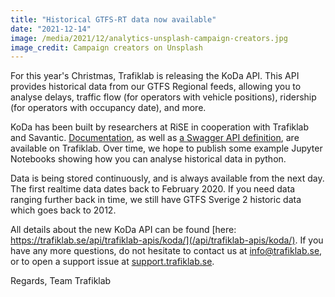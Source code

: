 ```yaml
---
title: "Historical GTFS-RT data now available"
date: "2021-12-14"
image: /media/2021/12/analytics-unsplash-campaign-creators.jpg 
image_credit: Campaign creators on Unsplash
---
```


For this year's Christmas, Trafiklab is releasing the KoDa API. This API provides historical data from our GTFS Regional
feeds, allowing you to analyse delays, traffic flow (for operators with vehicle positions), ridership (for operators
with occupancy date), and more.

KoDa has been built by researchers at RiSE in cooperation with Trafiklab and
Savantic. [Documentation](/api/trafiklab-apis/koda/historical-data/), as well
as [a Swagger API definition](/api/trafiklab-apis/koda/koda-api-specification/), are available on Trafiklab. Over time,
we hope to publish some example Jupyter Notebooks showing how you can analyse historical data in python.

Data is being stored continuously, and is always available from the next day. The first realtime data dates back to
February 2020. If you need data ranging further back in time, we still have GTFS Sverige 2 historic data which goes back
to 2012.

All details about the new KoDa API can be
found [here: https://trafiklab.se/api/trafiklab-apis/koda/](/api/trafiklab-apis/koda/). If you have any more questions,
do not hesitate to contact us at [info@trafiklab.se](mailto:info@trafiklab.se), or to open a support issue
at [support.trafiklab.se](https://support.trafiklab.se).

Regards, Team Trafiklab
